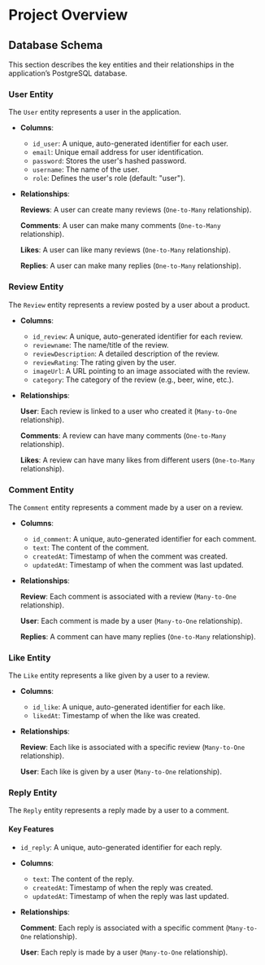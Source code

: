 # Project Overview

## Database Schema

This section describes the key entities and their relationships in the application’s PostgreSQL database.

### **User Entity**

The `User` entity represents a user in the application.

- **Columns**:
  - `id_user`: A unique, auto-generated identifier for each user.
  - `email`: Unique email address for user identification.
  - `password`: Stores the user's hashed password.
  - `username`: The name of the user.
  - `role`: Defines the user's role (default: "user").

- **Relationships**:

  **Reviews**: A user can create many reviews (`One-to-Many` relationship).
  
  **Comments**: A user can make many comments (`One-to-Many` relationship).
  
  **Likes**: A user can like many reviews (`One-to-Many` relationship).
  
  **Replies**: A user can make many replies (`One-to-Many` relationship).

### **Review Entity**

The `Review` entity represents a review posted by a user about a product.

- **Columns**:
  - `id_review`: A unique, auto-generated identifier for each review.
  - `reviewname`: The name/title of the review.
  - `reviewDescription`: A detailed description of the review.
  - `reviewRating`: The rating given by the user.
  - `imageUrl`: A URL pointing to an image associated with the review.
  - `category`: The category of the review (e.g., beer, wine, etc.).

- **Relationships**:

  **User**: Each review is linked to a user who created it (`Many-to-One` relationship).
  
  **Comments**: A review can have many comments (`One-to-Many` relationship).
  
  **Likes**: A review can have many likes from different users (`One-to-Many` relationship).

### **Comment Entity**

The `Comment` entity represents a comment made by a user on a review.

- **Columns**:
  - `id_comment`: A unique, auto-generated identifier for each comment.
  - `text`: The content of the comment.
  - `createdAt`: Timestamp of when the comment was created.
  - `updatedAt`: Timestamp of when the comment was last updated.

- **Relationships**:

   **Review**: Each comment is associated with a review (`Many-to-One` relationship).
  
   **User**: Each comment is made by a user (`Many-to-One` relationship).
  
   **Replies**: A comment can have many replies (`One-to-Many` relationship).

### **Like Entity**

The `Like` entity represents a like given by a user to a review.

- **Columns**:
  - `id_like`: A unique, auto-generated identifier for each like.
  - `likedAt`: Timestamp of when the like was created.

- **Relationships**:

  **Review**: Each like is associated with a specific review (`Many-to-One` relationship).
  
  **User**: Each like is given by a user (`Many-to-One` relationship).

### **Reply Entity**

The `Reply` entity represents a reply made by a user to a comment.

#### Key Features

- `id_reply`: A unique, auto-generated identifier for each reply.

- **Columns**:
  - `text`: The content of the reply.
  - `createdAt`: Timestamp of when the reply was created.
  - `updatedAt`: Timestamp of when the reply was last updated.

- **Relationships**:

  **Comment**: Each reply is associated with a specific comment (`Many-to-One` relationship).
  
  **User**: Each reply is made by a user (`Many-to-One` relationship).
